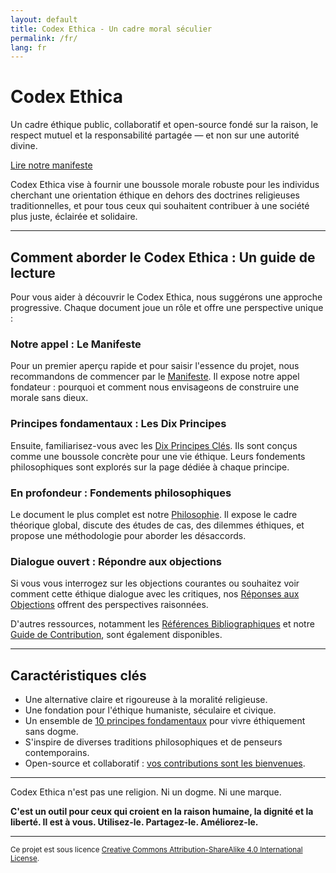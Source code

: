 ```yaml
---
layout: default
title: Codex Ethica - Un cadre moral séculier
permalink: /fr/
lang: fr
---
```


<div class="text-center pt-4 pb-5">
  <h1 class="display-4">Codex Ethica</h1>
  <p class="lead mb-4">Un cadre éthique public, collaboratif et open-source fondé sur la raison, le respect mutuel et la responsabilité partagée — et non sur une autorité divine.</p>
  <p><a href="{{ '/fr/manifeste/' | relative_url }}" class="btn btn-outline-codex btn-lg">Lire notre manifeste</a></p>
</div>

<div class="container">
  <div class="row mb-4">
    <div class="col-md-8 mx-auto text-center">
      <p class="h5 mb-4">Codex Ethica vise à fournir une boussole morale robuste pour les individus cherchant une orientation éthique en dehors des doctrines religieuses traditionnelles, et pour tous ceux qui souhaitent contribuer à une société plus juste, éclairée et solidaire.</p>
    </div>
  </div>

  <hr class="my-5">

  <div class="row">
    <div class="col-12 text-center mb-4">
      <h2>Comment aborder le Codex Ethica : Un guide de lecture</h2>
      <p>Pour vous aider à découvrir le Codex Ethica, nous suggérons une approche progressive. Chaque document joue un rôle et offre une perspective unique :</p>
    </div>
  </div>

  <div class="row justify-content-center">
    <div class="col-md-5 mb-4 reading-guide-item">
      <h3>Notre appel : Le Manifeste</h3>
      <p>Pour un premier aperçu rapide et pour saisir l'essence du projet, nous recommandons de commencer par le <a href="{{ '/fr/manifeste/' | relative_url }}">Manifeste</a>. Il expose notre appel fondateur : pourquoi et comment nous envisageons de construire une morale sans dieux.</p>
    </div>
    <div class="col-md-5 mb-4 reading-guide-item">
      <h3>Principes fondamentaux : Les Dix Principes</h3>
      <p>Ensuite, familiarisez-vous avec les <a href="{{ '/fr/principes/' | relative_url }}">Dix Principes Clés</a>. Ils sont conçus comme une boussole concrète pour une vie éthique. Leurs fondements philosophiques sont explorés sur la page dédiée à chaque principe.</p>
    </div>
  </div>
  <div class="row justify-content-center">
    <div class="col-md-5 mb-4 reading-guide-item">
      <h3>En profondeur : Fondements philosophiques</h3>
      <p>Le document le plus complet est notre <a href="{{ '/fr/philosophie/' | relative_url }}">Philosophie</a>. Il expose le cadre théorique global, discute des études de cas, des dilemmes éthiques, et propose une méthodologie pour aborder les désaccords.</p>
    </div>
    <div class="col-md-5 mb-4 reading-guide-item">
      <h3>Dialogue ouvert : Répondre aux objections</h3>
      <p>Si vous vous interrogez sur les objections courantes ou souhaitez voir comment cette éthique dialogue avec les critiques, nos <a href="{{ '/fr/objections/' | relative_url }}">Réponses aux Objections</a> offrent des perspectives raisonnées.</p>
    </div>
  </div>

  <div class="row mt-4">
    <div class="col-12 text-center">
      <p>D'autres ressources, notamment les <a href="{{ '/fr/references/' | relative_url }}">Références Bibliographiques</a> et notre <a href="{{ '/fr/contributing/' | relative_url }}">Guide de Contribution</a>, sont également disponibles.</p>
    </div>
  </div>

  <hr class="my-5">

  <div class="row">
    <div class="col-md-8 mx-auto">
      <h2 class="text-center mb-4">Caractéristiques clés</h2>
      <ul class="list-group list-group-flush">
        <li class="list-group-item">Une alternative claire et rigoureuse à la moralité religieuse.</li>
        <li class="list-group-item">Une fondation pour l'éthique humaniste, séculaire et civique.</li>
        <li class="list-group-item">Un ensemble de <a href="{{ '/fr/principes/' | relative_url }}">10 principes fondamentaux</a> pour vivre éthiquement sans dogme.</li>
        <li class="list-group-item">S'inspire de diverses traditions philosophiques et de penseurs contemporains.</li>
        <li class="list-group-item">Open-source et collaboratif : <a href="{{ '/fr/contributing/' | relative_url }}">vos contributions sont les bienvenues</a>.</li>
      </ul>
    </div>
  </div>

  <hr class="my-5">

  <div class="text-center mt-5 mb-4">
    <p class="lead">Codex Ethica n'est pas une religion. Ni un dogme. Ni une marque.</p>
    <p><strong>C'est un outil pour ceux qui croient en la raison humaine, la dignité et la liberté. Il est à vous. Utilisez-le. Partagez-le. Améliorez-le.</strong></p>
  </div>

</div>

---

<p class="text-center">
  <small>Ce projet est sous licence <a href="LICENSE.txt">Creative Commons Attribution-ShareAlike 4.0 International License</a>.</small>
</p> 